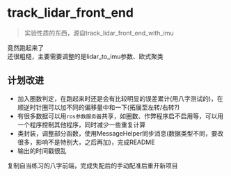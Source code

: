# track_lidar_front_end

> 实验性质的东西，源自track_lidar_front_end_with_imu

竟然跑起来了  
还很粗糙，主要需要调整的是lidar_to_imu参数、欧式聚类  

## 计划改进

- 加入圈数判定，在跑起来时还是会有比较明显的误差累计(用八字测试的)，在顺逆时针圈可以加不同的偏移量中和一下(拓展至左转/右转?)
- 有很多数据可以用`ros参数服务器`共享，如圈数、作弊程序启不启用等，可以用一个程序控制其他程序，同时减少一些重复计算
- 类封装，调整部分函数，使用MessageHelper同步消息(数据类型不同，要改很多，影响不是特别大，之后再加)，完成README
- 输出的时间戳很乱

复制自当练习的八字前端，完成失配后的手动配准后重开新项目
